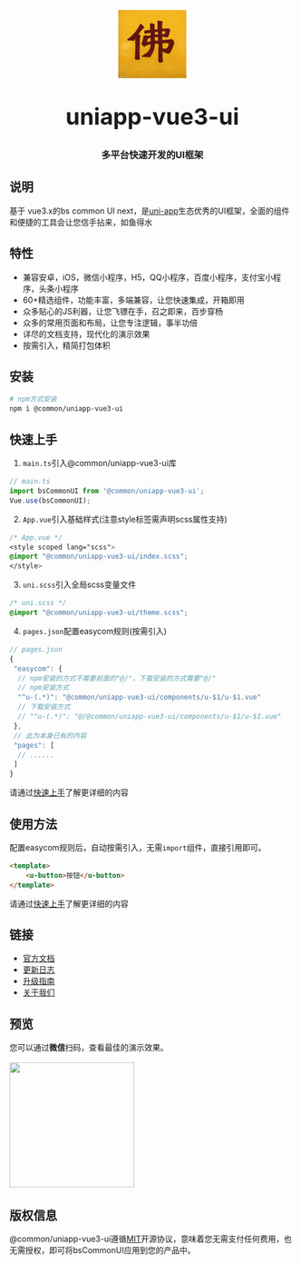 <p align="center">
    <img alt="logo" src="./src/common/img/buddha.jpeg" width="120" height="120" style="margin-bottom: 10px;">
</p>
<h3 align="center" style="margin: 30px 0 30px;font-weight: bold;font-size:40px;">uniapp-vue3-ui</h3>
<h3 align="center">多平台快速开发的UI框架</h3>

## 说明

基于 vue3.x的bs common UI next，是[uni-app](https://uniapp.dcloud.io/)生态优秀的UI框架，全面的组件和便捷的工具会让您信手拈来，如鱼得水

## 特性

- 兼容安卓，iOS，微信小程序，H5，QQ小程序，百度小程序，支付宝小程序，头条小程序
- 60+精选组件，功能丰富，多端兼容，让您快速集成，开箱即用
- 众多贴心的JS利器，让您飞镖在手，召之即来，百步穿杨
- 众多的常用页面和布局，让您专注逻辑，事半功倍
- 详尽的文档支持，现代化的演示效果
- 按需引入，精简打包体积

## 安装

```bash
# npm方式安装
npm i @common/uniapp-vue3-ui
```

## 快速上手

1. `main.ts`引入@common/uniapp-vue3-ui库

```js
// main.ts
import bsCommonUI from '@common/uniapp-vue3-ui';
Vue.use(bsCommonUI);
```

2. `App.vue`引入基础样式(注意style标签需声明scss属性支持)
```css
/* App.vue */
<style scoped lang="scss">
@import "@common/uniapp-vue3-ui/index.scss";
</style>
```

3. `uni.scss`引入全局scss变量文件
```css
/* uni.scss */
@import "@common/uniapp-vue3-ui/theme.scss";
```

4. `pages.json`配置easycom规则(按需引入)

```js
// pages.json
{
 "easycom": {
  // npm安装的方式不需要前面的"@/"，下载安装的方式需要"@/"
  // npm安装方式
  "^u-(.*)": "@common/uniapp-vue3-ui/components/u-$1/u-$1.vue"
  // 下载安装方式
  // "^u-(.*)": "@/@common/uniapp-vue3-ui/components/u-$1/u-$1.vue"
 },
 // 此为本身已有的内容
 "pages": [
  // ......
 ]
}
```

请通过[快速上手](https://uviewui.com/components/quickstart.html)了解更详细的内容 

## 使用方法
配置easycom规则后，自动按需引入，无需`import`组件，直接引用即可。

```html
<template>
	<u-button>按钮</u-button>
</template>
```

请通过[快速上手](https://uviewui.com/components/quickstart.html)了解更详细的内容 

## 链接

- [官方文档](https://uviewui.com/)
- [更新日志](https://uviewui.com/components/changelog.html)
- [升级指南](https://uviewui.com/components/changelog.html)
- [关于我们](https://uviewui.com/cooperation/about.html)

## 预览

您可以通过**微信**扫码，查看最佳的演示效果。
<br>
<br>
<img src="https://jkt.bsoft.com.cn/hcn-web/mini_images/images/ui-next.jpg" width="220" height="220" >

<!-- ## 捐赠uView的研发

uView文档和源码全部开源免费，如果您认为uView帮到了您的开发工作，您可以捐赠uView的研发工作，捐赠无门槛，哪怕是一杯可乐也好(相信这比打赏主播更有意义)。

<img src="https://uviewui.com/common/wechat.png" width="220" >
<img style="margin-left: 100px;" src="https://uviewui.com/common/alipay.png" width="220" >
 -->

## 版权信息

@common/uniapp-vue3-ui遵循[MIT](https://en.wikipedia.org/wiki/MIT_License)开源协议，意味着您无需支付任何费用，也无需授权，即可将bsCommonUI应用到您的产品中。
